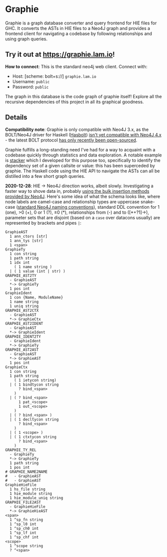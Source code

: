 # Graphie

Graphie is a graph database converter and query frontend for HIE files for GHC. It converts the ASTs in HIE files to a Neo4J graph and provides a frontend client for navigating a codebase by following relationships and using graph queries.

## Try it out at <https://graphie.lam.io>!

**How to connect**: This is the standard neo4j web client. Connect with:

- Host: \[scheme: bolt+s://\] `graphie.lam.io`
- Username: `public`
- Password: `public`

The graph in this database is the code graph of graphie itself! Explore all the recursive dependencies of this project in all its graphical goodness.

## Details

**Compatibility note**: Graphie is only compatible with Neo4J 3.x, as the BOLT/Neo4J driver for Haskell ([Hasbolt](http://hackage.haskell.org/package/hasbolt)) [isn't yet compatible with Neo4J 4.x](https://github.com/zmactep/hasbolt/issues/21) - the latest BOLT protocol [has only recently been open-sourced](https://github.com/neo4j/neo4j/issues/12361#issuecomment-716483442).

Graphie fulfills a long-standing need I've had for a way to acquaint with a codebase quickly through statistics and data exploration. A notable example is [stacker](https://github.com/acrylic-origami/stacker) which I developed for this purpose too, specifically to identify the dependency set of a given callsite or value: this has been superceded by graphie. The Haskell code using the HIE API to navigate the ASTs can all be distilled into a few short graph queries.

**2020-12-28**: HIE &rarr; Neo4J direction works, albeit slowly. Investigating a faster way to shove data in, probably [using the bulk insertion methods provided by Neo4J](https://neo4j.com/developer/guide-import-csv/). Here's some idea of what the schema looks like, where node labels are camel-case and relationship types are uppercase snake-case ([standard Neo4J naming conventions](https://neo4j.com/docs/cypher-manual/current/syntax/naming/#_recommendations)), standard DDL convention for 1 (one), &gt;0 (+), 0 or 1 (?), &ge;0 (\*), relationships from (-) and to ([\*+?1]->), parameter sets that are disjoint (based on a `case` over datacons usually) are represented by brackets and pipes `|`:

```
GraphieAST
  1 ann_ctors [str]
  1 ann_tys [str]
  1 <span>
GraphieTy
  1 con string
  1 path string
  1 idx int
    ( 1 name string )
  | ( 1 value (int | str) )
GRAPHIE_AST2TY
  - GraphieAST
  *-> GraphieTy
  1 pos int
GraphieIdent
  1 con {Name, ModuleName}
  1 name string
  1 uniq string
GRAPHIE_AST2CTX
  - GraphieAST
  *-> GraphieCtx
GRAPHIE_AST2IDENT
  - GraphieAST
  *-> GraphieIdent
GRAPHIE_IDENT2TY
  - GraphieIdent
  *-> GraphieTy
GRAPHIE_AST2AST
  - GraphieAST
  *-> GraphieAST
  1 pos int
GraphieCtx
  1 con string
  1 path string
    ( 1 ietycon string)
  | ( 1 bindtycon string
      ? bind_<span>
    )
  | ( ? bind_<span>
      1 pat_<scope>
      1 out_<scope>
    )
  | ( ? bind_<span> )
  | ( 1 decltycon string
      ? bind_<span>
    )
  | ( 1 <scope> )
  | ( 1 ctxtycon string
      ? bind_<span>
    )
GRAPHIE_TY_REL
  - GraphieTy
  *-> GraphieTy
  1 path string
  1 pos int
# GRAPHIE_NAME2NAME
#   - GraphieAST
#   - GraphieAST
GraphieHieFile
  1 hs_file string
  1 hie_module string
  1 hie_module_uniq string
GRAPHIE_FILE2AST
  - GraphieHieFile
  *-> GraphieHieAST
<span>
  1 ^sp_fn string
  1 ^sp_l0 int
  1 ^sp_ch0 int
  1 ^sp_lf int
  1 ^sp_chf int
<scope>
  1 ^scope string
  ? ^<span>
```